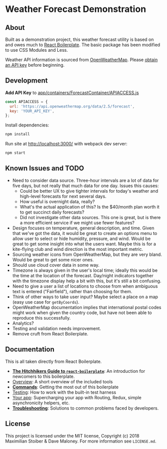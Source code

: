 # Weather Forecast Demonstration

## About

Built as a demonstration project, this weather forecast utility is based on and owes much to [React Boilerplate](https://github.com/react-boilerplate/react-boilerplate). The basic package has been modified to use CSS Modules and Less.

Weather API information is sourced from [OpenWeatherMap](https://openweathermap.org/). Please [obtain an API key](https://openweathermap.org/appid) before beginning.

## Development

**Add API Key** to [app/containers/ForecastContainer/APIACCESS.js](app/containers/ForecastContainer/APIACCESS.js)

```js
const APIACCESS = {
  url: 'https://api.openweathermap.org/data/2.5/forecast',
  key: 'YOUR_API_KEY',
};
```

Install dependencies:

```sh
npm install
```

Run site at [http://localhost:3000/](http://localhost:3000/) with webpack dev server:

```sh
npm start
```

<!-- Run tests & coverage report:

```sh
npm test
```

Watch tests:

```sh
npm run test-watch
``` -->

## Known Issues and TODO

- Need to consider data source. Three-hour intervals are a lot of data for five days, but not really that much data for one day. Issues this causes:
  - Could be better UX to give tighter intervals for today's weather and high-level forecasts for next several days.
  - How useful is overnight data, really?
  - What's the actual application of this? Is the $40/month plan worth it to get succinct daily forecasts?
  - Did not investigate other data sources. This one is great, but is there a more efficient service if we might use fewer features?
- Design focuses on temperature, general description, and time. Given that we've got the data, it would be great to create an options menu to allow user to select or hide humidity, pressure, and wind. Would be great to get some insight into what the users want. Maybe this is for a kite-flying club and wind direction is the most important metric.
- Sourcing weather icons from OpenWeatherMap, but they are very bland. Would be great to get some nicer ones.
- Should use cloud cover data in some way.
- Timezone is always given in the user's local time; ideally this would be the time at the location of the forecast. Day/night indicators together with the timezone display help a bit with this, but it's still a bit confusing.
- Need to give a user a list of locations to choose from when ambiguous text is entered ("Fairfield"), rather than choosing for them.
- Think of other ways to take user input? Maybe select a place on a map (easy use case for `getByCoords`).
- OpenWeatherMap documentation implies that international postal codes might work when given the country code, but have not been able to reproduce this successfully.
- Analytics?
- Testing and validation needs improvement.
- Remove cruft from React Boilerplate.

## Documentation

This is all taken directly from React Boilerplate.

- [**The Hitchhikers Guide to `react-boilerplate`**](docs/general/introduction.md): An introduction for newcomers to this boilerplate.
- [Overview](docs/general): A short overview of the included tools
- [**Commands**](docs/general/commands.md): Getting the most out of this boilerplate
- [Testing](docs/testing): How to work with the built-in test harness
- [Your app](docs/js): Supercharging your app with Routing, Redux, simple
  asynchronicity helpers, etc.
- [**Troubleshooting**](docs/general/gotchas.md): Solutions to common problems faced by developers.

## License

This project is licensed under the MIT license, Copyright (c) 2018 Maximilian
Stoiber & Dave Maloney. For more information see `LICENSE.md`.
